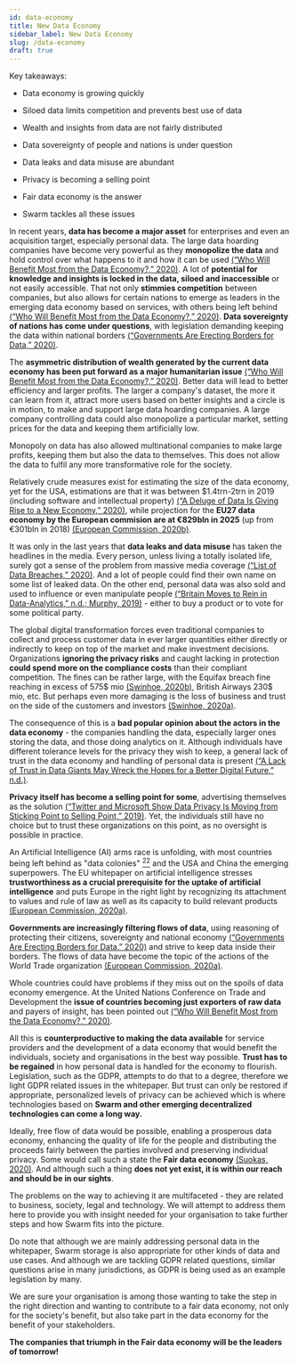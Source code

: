 ```yaml
---
id: data-economy
title: New Data Economy
sidebar_label: New Data Economy
slug: /data-economy
draft: true
---
```


Key takeaways:

-   Data economy is growing quickly

-   Siloed data limits competition and prevents best use of data

-   Wealth and insights from data are not fairly distributed

-   Data sovereignty of people and nations is under question

-   Data leaks and data misuse are abundant

-   Privacy is becoming a selling point

-   Fair data economy is the answer

-   Swarm tackles all these issues

In recent years, **data has become a major asset** for enterprises and even an acquisition target, especially personal data. The large data hoarding companies have become very powerful as they **monopolize the data** and hold control over what happens to it and how it can be used [(“Who Will Benefit Most from the Data Economy?,” 2020)](https://www.zotero.org/google-docs/?0PeCbn). A lot of **potential for knowledge and insights is locked in the data, siloed and inaccessible** or not easily accessible. That not only **stimmies competition** between companies, but also allows for certain nations to emerge as leaders in the emerging data economy based on services, with others being left behind [(“Who Will Benefit Most from the Data Economy?,” 2020)](https://www.zotero.org/google-docs/?tvdsdW). **Data sovereignty of nations has come under questions**, with legislation demanding keeping the data within national borders [(“Governments Are Erecting Borders for Data,” 2020)](https://www.zotero.org/google-docs/?GTj4Xe).

The **asymmetric distribution of wealth generated by the current data economy has been put forward as a major humanitarian issue** [(“Who Will Benefit Most from the Data Economy?,” 2020)](https://www.zotero.org/google-docs/?riwen0). Better data will lead to better efficiency and larger profits. The larger a company's dataset, the more it can learn from it, attract more users based on better insights and a circle is in motion, to make and support large data hoarding companies. A large company controlling data could also monopolize a particular market, setting prices for the data and keeping them artificially low.

Monopoly on data has also allowed multinational companies to make large profits, keeping them but also the data to themselves. This does not allow the data to fulfil any more transformative role for the society.

Relatively crude measures exist for estimating the size of the data economy, yet for the USA, estimations are that it was between $1.4trn-2trn in 2019 (including software and intellectual property) [(“A Deluge of Data Is Giving Rise to a New Economy,” 2020)](https://www.zotero.org/google-docs/?zTQ4Ew), while projection for the **EU27 data economy by the European commision are at €829bln in 2025** (up from €301bln in 2018) [(European Commission, 2020b)](https://www.zotero.org/google-docs/?pLOa0P).

It was only in the last years that **data leaks and data misuse** has taken the headlines in the media. Every person, unless living a totally isolated life, surely got a sense of the problem from massive media coverage [(“List of Data Breaches,” 2020)](https://www.zotero.org/google-docs/?BSgQoY). And a lot of people could find their own name on some list of leaked data. On the other end, personal data was also sold and used to influence or even manipulate people [(“Britain Moves to Rein in Data-Analytics,” n.d.; Murphy, 2019)](https://www.zotero.org/google-docs/?MassXp) - either to buy a product or to vote for some political party.

The global digital transformation forces even traditional companies to collect and process customer data in ever larger quantities either directly or indirectly to keep on top of the market and make investment decisions. Organizations **ignoring the privacy risks** and caught lacking in protection **could spend more on the compliance costs** than their compliant competition. The fines can be rather large, with the Equifax breach fine reaching in excess of 575$ mio [(Swinhoe, 2020b)](https://www.zotero.org/google-docs/?SeeH0H), British Airways 230$ mio, etc. But perhaps even more damaging is the loss of business and trust on the side of the customers and investors [(Swinhoe, 2020a)](https://www.zotero.org/google-docs/?7jsy4e).

The consequence of this is a **bad popular opinion about the actors in the data economy** - the companies handling the data, especially larger ones storing the data, and those doing analytics on it. Although individuals have different tolerance levels for the privacy they wish to keep, a general lack of trust in the data economy and handling of personal data is present [(“A Lack of Trust in Data Giants May Wreck the Hopes for a Better Digital Future,” n.d.)](https://www.zotero.org/google-docs/?lqdCLT).

**Privacy itself has become a selling point for some**, advertising themselves as the solution [(“Twitter and Microsoft Show Data Privacy Is Moving from Sticking Point to Selling Point,” 2019)](https://www.zotero.org/google-docs/?eVpTPb). Yet, the individuals still have no choice but to trust these organizations on this point, as no oversight is possible in practice.

An Artificial Intelligence (AI) arms race is unfolding, with most countries being left behind as "data colonies" [<sup>22</sup>](https://www.zotero.org/google-docs/?broken=9Ll290) and the USA and China the emerging superpowers. The EU whitepaper on artificial intelligence stresses **trustworthiness as a crucial prerequisite for the uptake of artificial intelligence** and puts Europe in the right light by recognizing its attachment to values and rule of law as well as its capacity to build relevant products [(European Commission, 2020a)](https://www.zotero.org/google-docs/?0qBOYG).

**Governments are increasingly filtering flows of data**, using reasoning of protecting their citizens, sovereignty and national economy [(“Governments Are Erecting Borders for Data,” 2020)](https://www.zotero.org/google-docs/?IL70ml) and strive to keep data inside their borders. The flows of data have become the topic of the actions of the World Trade organization [(European Commission, 2020a)](https://www.zotero.org/google-docs/?TUlNVH).

Whole countries could have problems if they miss out on the spoils of data economy emergence. At the United Nations Conference on Trade and Development the **issue of countries becoming just exporters of raw data** and payers of insight, has been pointed out [(“Who Will Benefit Most from the Data Economy?,” 2020)](https://www.zotero.org/google-docs/?QZpNbJ).

All this is **counterproductive to making the data available** for service providers and the development of a data economy that would benefit the individuals, society and organisations in the best way possible. **Trust has to be regained** in how personal data is handled for the economy to flourish. Legislation, such as the GDPR, attempts to do that to a degree, therefore we light GDPR related issues in the whitepaper. But trust can only be restored if appropriate, personalized levels of privacy can be achieved which is where technologies based on **Swarm and other emerging decentralized technologies can come a long way.**

Ideally, free flow of data would be possible, enabling a prosperous data economy, enhancing the quality of life for the people and distributing the proceeds fairly between the parties involved and preserving individual privacy. Some would call such a state the **Fair data economy** [(Suokas, 2020)](https://www.zotero.org/google-docs/?zd1WAn). And although such a thing **does not yet exist, it is within our reach and should be in our sights**.

The problems on the way to achieving it are multifaceted - they are related to business, society, legal and technology. We will attempt to address them here to provide you with insight needed for your organisation to take further steps and how Swarm fits into the picture.

Do note that although we are mainly addressing personal data in the whitepaper, Swarm storage is also appropriate for other kinds of data and use cases. And although we are tackling GDPR related questions, similar questions arise in many jurisdictions, as GDPR is being used as an example legislation by many.

We are sure your organisation is among those wanting to take the step in the right direction and wanting to contribute to a fair data economy, not only for the society's benefit, but also take part in the data economy for the benefit of your stakeholders.

**The companies that triumph in the Fair data economy will be the leaders of tomorrow!**
